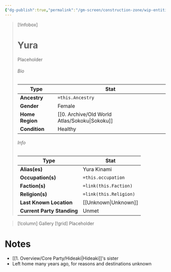 ```yaml
---
{"dg-publish":true,"permalink":"/gm-screen/construction-zone/wip-entities/npc-compendium/background/yura/","noteIcon":""}
---
```



> [!infobox]
> # Yura
> Placeholder
> ###### Bio
> Type |  Stat |
> ---|---|
> **Ancestry** | `=this.Ancestry` |
> **Gender** | Female |
> **Home Region** | [[0. Archive/Old World Atlas/Sokoku\|Sokoku]] |
> **Condition** | Healthy |
> ###### Info
> Type |  Stat |
> ---|---|
> **Alias(es)** | Yura Kinami |
> **Occupation(s)** | `=this.occupation` |
> **Faction(s)** | `=link(this.Faction)` |
> **Religion(s)** | `=link(this.Religion)` |
> **Last Known Location** | [[Unknown\|Unknown]] |
> **Current Party Standing** | Unmet |

> [!column] Gallery 
> [!grid] 
> Placeholder

# Notes

- [[1. Overview/Core Party/Hideaki\|Hideaki]]'s sister
- Left home many years ago, for reasons and destinations unknown 

